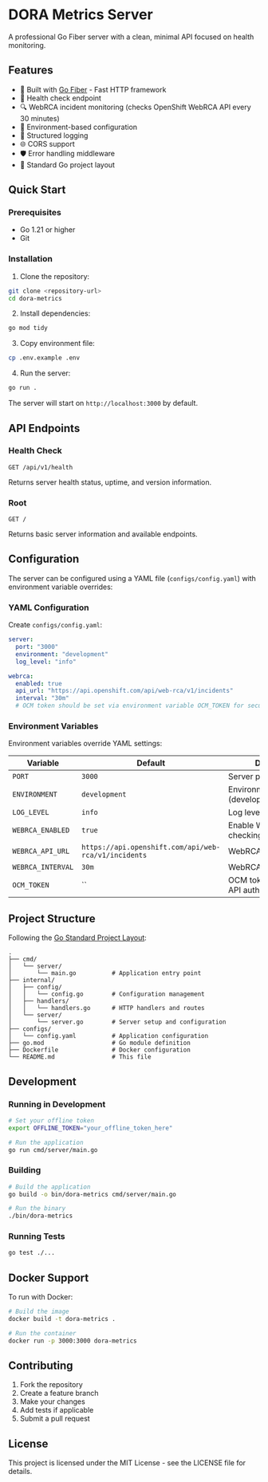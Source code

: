 # DORA Metrics Server

A professional Go Fiber server with a clean, minimal API focused on health monitoring.

## Features

- 🚀 Built with [Go Fiber](https://gofiber.io/) - Fast HTTP framework
- 🏥 Health check endpoint
- 🔍 WebRCA incident monitoring (checks OpenShift WebRCA API every 30 minutes)
- 🔧 Environment-based configuration
- 📝 Structured logging
- 🌐 CORS support
- 🛡️ Error handling middleware
- 📁 Standard Go project layout

## Quick Start

### Prerequisites

- Go 1.21 or higher
- Git

### Installation

1. Clone the repository:
```bash
git clone <repository-url>
cd dora-metrics
```

2. Install dependencies:
```bash
go mod tidy
```

3. Copy environment file:
```bash
cp .env.example .env
```

4. Run the server:
```bash
go run .
```

The server will start on `http://localhost:3000` by default.

## API Endpoints

### Health Check
```http
GET /api/v1/health
```

Returns server health status, uptime, and version information.

### Root
```http
GET /
```

Returns basic server information and available endpoints.

## Configuration

The server can be configured using a YAML file (`configs/config.yaml`) with environment variable overrides:

### YAML Configuration

Create `configs/config.yaml`:

```yaml
server:
  port: "3000"
  environment: "development"
  log_level: "info"

webrca:
  enabled: true
  api_url: "https://api.openshift.com/api/web-rca/v1/incidents"
  interval: "30m"
  # OCM token should be set via environment variable OCM_TOKEN for security
```

### Environment Variables

Environment variables override YAML settings:

| Variable | Default | Description |
|----------|---------|-------------|
| `PORT` | `3000` | Server port |
| `ENVIRONMENT` | `development` | Environment (development/production) |
| `LOG_LEVEL` | `info` | Log level |
| `WEBRCA_ENABLED` | `true` | Enable WebRCA incident checking |
| `WEBRCA_API_URL` | `https://api.openshift.com/api/web-rca/v1/incidents` | WebRCA API URL |
| `WEBRCA_INTERVAL` | `30m` | WebRCA check interval |
| `OCM_TOKEN` | `` | OCM token for WebRCA API authentication |

## Project Structure

Following the [Go Standard Project Layout](https://github.com/golang-standards/project-layout):

```
.
├── cmd/
│   └── server/
│       └── main.go          # Application entry point
├── internal/
│   ├── config/
│   │   └── config.go        # Configuration management
│   ├── handlers/
│   │   └── handlers.go      # HTTP handlers and routes
│   └── server/
│       └── server.go        # Server setup and configuration
├── configs/
│   └── config.yaml          # Application configuration
├── go.mod                   # Go module definition
├── Dockerfile               # Docker configuration
└── README.md                # This file
```

## Development

### Running in Development

```bash
# Set your offline token
export OFFLINE_TOKEN="your_offline_token_here"

# Run the application
go run cmd/server/main.go
```

### Building

```bash
# Build the application
go build -o bin/dora-metrics cmd/server/main.go

# Run the binary
./bin/dora-metrics
```

### Running Tests

```bash
go test ./...
```

## Docker Support

To run with Docker:

```bash
# Build the image
docker build -t dora-metrics .

# Run the container
docker run -p 3000:3000 dora-metrics
```

## Contributing

1. Fork the repository
2. Create a feature branch
3. Make your changes
4. Add tests if applicable
5. Submit a pull request

## License

This project is licensed under the MIT License - see the LICENSE file for details.